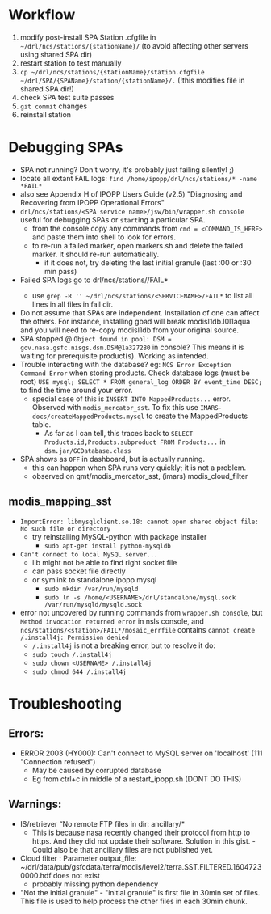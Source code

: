 # Workflow

1. modify post-install SPA Station .cfgfile in `~/drl/ncs/stations/{stationName}/` (to avoid affecting other servers using shared SPA dir)
2. restart station to test manually
3. `cp ~/drl/ncs/stations/{stationName}/station.cfgfile ~/drl/SPA/{SPAName}/station/{stationName}/.` (!this modifies file in shared SPA dir!)
4. check SPA test suite passes
5. `git commit` changes
6. reinstall station


# Debugging SPAs
* SPA not running? Don't worry, it's probably just failing silently! ;)
* locate all extant FAIL logs: `find /home/ipopp/drl/ncs/stations/* -name *FAIL*`
* also see Appendix H of IPOPP Users Guide (v2.5) "Diagnosing and Recovering from IPOPP Operational Errors"
* `drl/ncs/stations/<SPA service name>/jsw/bin/wrapper.sh console` useful for debugging SPAs or `start`ing a particular SPA. 
    - from the console copy any commands from `cmd = <COMMAND_IS_HERE>` and paste them into shell to look for errors.  
    - to re-run a failed marker, open markers.sh and delete the failed marker. It should re-run automatically.
        * if it does not, try deleting the last initial granule (last :00 or :30 min pass)
* Failed SPA logs go to drl/ncs/stations/<SPA service name>/FAIL*
    - use `grep -R '' ~/drl/ncs/stations/<SERVICENAME>/FAIL*` to list all lines in all files in fail dir.
* Do not assume that SPAs are independent. Installation of one can affect the others. For instance, installing gbad will break modisl1db.l0l1aqua and you will need to re-copy modisl1db from your original source.
* SPA stopped @ `Object found in pool: DSM = gov.nasa.gsfc.nisgs.dsm.DSM@1a327280` in console? This means it is waiting for prerequisite product(s). Working as intended.
* Trouble interacting with the database? eg: `NCS Error Exception  Command Error` when storing products. Check database logs (must be root) `USE mysql; SELECT * FROM general_log ORDER BY event_time DESC;` to find the time around your error. 
    - special case of this is `INSERT INTO MappedProducts...` error. Observed with `modis_mercator_sst`. To fix this use `IMARS-docs/createMappedProducts.mysql` to create the MappedProducts table.
        * As far as I can tell, this traces back to `SELECT Products.id,Products.subproduct FROM Products...` in  `dsm.jar/GCDatabase.class`
* SPA shows as `OFF` in dashboard, but is actually running. 
    - this can happen when SPA runs very quickly; it is not a problem.
    - observed on gmt/modis_mercator_sst, (imars) modis_cloud_filter

## modis_mapping_sst
* `ImportError: libmysqlclient.so.18: cannot open shared object file: No such file or directory`
    - try reinstalling MySQL-python with package installer
        * `sudo apt-get install python-mysqldb`
* `Can't connect to local MySQL server...`
    - lib might not be able to find right socket file
    - can pass socket file directly
    - or symlink to standalone ipopp mysql
        * `sudo mkdir /var/run/mysqld`
        * `sudo ln -s /home/<USERNAME>/drl/standalone/mysql.sock /var/run/mysqld/mysqld.sock`
* error not uncovered by running commands from `wrapper.sh console`, but `Method invocation returned error` in nsls console, and `ncs/stations/<station>/FAIL*/mosaic_errfile` contains `cannot create /.install4j: Permission denied`
    - `/.install4j` is not a breaking error, but to resolve it do:
    - `sudo touch /.install4j`
    - `sudo chown <USERNAME> /.install4j`
    - `sudo chmod 644 /.install4j`


# Troubleshooting
## Errors:
* ERROR 2003 (HY000): Can't connect to MySQL server on 'localhost' (111 "Connection refused")
    - May be caused by corrupted database 
    - Eg from ctrl+c in middle of a restart_ipopp.sh (DONT DO THIS)

## Warnings: 
* IS/retriever “No remote FTP files in dir: ancillary/*
    - This is because nasa recently changed their protocol from http to https. And they did not update their software. Solution in this gist.
    -Could also be that ancillary files are not published yet.
* Cloud filter : Parameter output_file: ~/drl/data/pub/gsfcdata/terra/modis/level2/terra.SST.FILTERED.16047230000.hdf does not exist
    - probably missing python dependency
* "Not the initial granule" - "initial granule" is first file in 30min set of files. This file is used to help process the other files in each 30min chunk.
